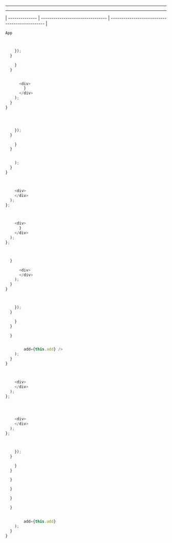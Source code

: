 
________________________________________________________________________________
________________________________________________________________________________







| -------------- | -------------------------------- | ---------------------------------------------- |





```
App
```







```js


    });
  }

    }
  }


      <div>
        }
      </div>
    );
  }
}

```



```
```


```js


    });
  }

    }
  }


    );
  }
}

```



```js


    <div>
    </div>
  );
};

```


```js


    <div>
      }
    </div>
  );
};

```





```js


  }

      <div>
      </div>  
    );
  }
}

```


```js


    });
  }

    }
  }

  }


        add={this.add} />
    );
  }
}

```



```js


    <div>
    </div>
  );
};

```


```js



    <div>
    </div>  
  );
};

```




```js


    });
  }

    }
  }

  }

  }

  }

  }


        add={this.add}
    );
  }
}

```







